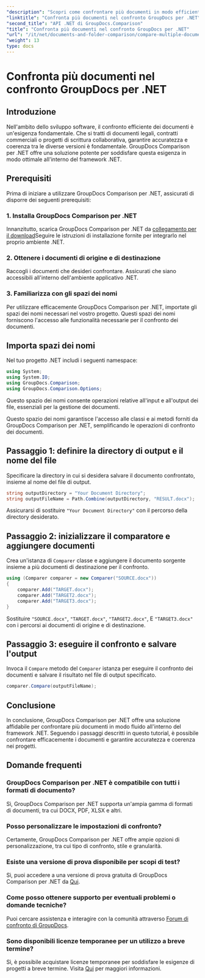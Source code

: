 ```yaml
---
"description": "Scopri come confrontare più documenti in modo efficiente utilizzando GroupDocs Comparison per .NET. Segui la nostra guida passo passo per un'integrazione perfetta."
"linktitle": "Confronta più documenti nel confronto GroupDocs per .NET"
"second_title": "API .NET di GroupDocs.Comparison"
"title": "Confronta più documenti nel confronto GroupDocs per .NET"
"url": "/it/net/documents-and-folder-comparison/compare-multiple-documents-dotnet/"
"weight": 13
type: docs
---
```

# Confronta più documenti nel confronto GroupDocs per .NET

## Introduzione
Nell'ambito dello sviluppo software, il confronto efficiente dei documenti è un'esigenza fondamentale. Che si tratti di documenti legali, contratti commerciali o progetti di scrittura collaborativa, garantire accuratezza e coerenza tra le diverse versioni è fondamentale. GroupDocs Comparison per .NET offre una soluzione potente per soddisfare questa esigenza in modo ottimale all'interno del framework .NET.
## Prerequisiti
Prima di iniziare a utilizzare GroupDocs Comparison per .NET, assicurati di disporre dei seguenti prerequisiti:
### 1. Installa GroupDocs Comparison per .NET
Innanzitutto, scarica GroupDocs Comparison per .NET da [collegamento per il download](https://releases.groupdocs.com/comparison/net/)Seguire le istruzioni di installazione fornite per integrarlo nel proprio ambiente .NET.
### 2. Ottenere i documenti di origine e di destinazione
Raccogli i documenti che desideri confrontare. Assicurati che siano accessibili all'interno dell'ambiente applicativo .NET.
### 3. Familiarizza con gli spazi dei nomi
Per utilizzare efficacemente GroupDocs Comparison per .NET, importate gli spazi dei nomi necessari nel vostro progetto. Questi spazi dei nomi forniscono l'accesso alle funzionalità necessarie per il confronto dei documenti.

## Importa spazi dei nomi
Nel tuo progetto .NET includi i seguenti namespace:

```csharp
using System;
using System.IO;
using GroupDocs.Comparison;
using GroupDocs.Comparison.Options;
```
Questo spazio dei nomi consente operazioni relative all'input e all'output dei file, essenziali per la gestione dei documenti.

Questo spazio dei nomi garantisce l'accesso alle classi e ai metodi forniti da GroupDocs Comparison per .NET, semplificando le operazioni di confronto dei documenti.
## Passaggio 1: definire la directory di output e il nome del file
Specificare la directory in cui si desidera salvare il documento confrontato, insieme al nome del file di output.
```csharp
string outputDirectory = "Your Document Directory";
string outputFileName = Path.Combine(outputDirectory, "RESULT.docx");
```
Assicurarsi di sostituire `"Your Document Directory"` con il percorso della directory desiderato.
## Passaggio 2: inizializzare il comparatore e aggiungere documenti
Crea un'istanza di `Comparer` classe e aggiungere il documento sorgente insieme a più documenti di destinazione per il confronto.
```csharp
using (Comparer comparer = new Comparer("SOURCE.docx"))
{
    comparer.Add("TARGET.docx");
    comparer.Add("TARGET2.docx");
    comparer.Add("TARGET3.docx");
}
```
Sostituire `"SOURCE.docx"`, `"TARGET.docx"`, `"TARGET2.docx"`, E `"TARGET3.docx"` con i percorsi ai documenti di origine e di destinazione.
## Passaggio 3: eseguire il confronto e salvare l'output
Invoca il `Compare` metodo del `Comparer` istanza per eseguire il confronto dei documenti e salvare il risultato nel file di output specificato.
```csharp
comparer.Compare(outputFileName);
```

## Conclusione
In conclusione, GroupDocs Comparison per .NET offre una soluzione affidabile per confrontare più documenti in modo fluido all'interno del framework .NET. Seguendo i passaggi descritti in questo tutorial, è possibile confrontare efficacemente i documenti e garantire accuratezza e coerenza nei progetti.
## Domande frequenti
### GroupDocs Comparison per .NET è compatibile con tutti i formati di documento?
Sì, GroupDocs Comparison per .NET supporta un'ampia gamma di formati di documenti, tra cui DOCX, PDF, XLSX e altri.
### Posso personalizzare le impostazioni di confronto?
Certamente, GroupDocs Comparison per .NET offre ampie opzioni di personalizzazione, tra cui tipo di confronto, stile e granularità.
### Esiste una versione di prova disponibile per scopi di test?
Sì, puoi accedere a una versione di prova gratuita di GroupDocs Comparison per .NET da [Qui](https://releases.groupdocs.com/).
### Come posso ottenere supporto per eventuali problemi o domande tecniche?
Puoi cercare assistenza e interagire con la comunità attraverso [Forum di confronto di GroupDocs](https://forum.groupdocs.com/c/comparison/12).
### Sono disponibili licenze temporanee per un utilizzo a breve termine?
Sì, è possibile acquistare licenze temporanee per soddisfare le esigenze di progetti a breve termine. Visita [Qui](https://purchase.groupdocs.com/temporary-license/) per maggiori informazioni.